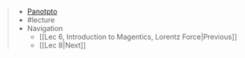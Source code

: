 > - [Panotpto](https://uniofbath.cloud.panopto.eu/Panopto/Pages/Viewer.aspx?id=b3892d71-a23c-45b3-b393-acb700ba728a)
> - #lecture
> - Navigation
> 	- [[Lec 6, Introduction to Magentics, Lorentz Force|Previous]]
> 	- [[Lec 8|Next]]
